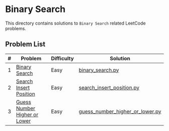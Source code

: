 # Binary Search

This directory contains solutions to `Binary Search` related LeetCode problems.

## Problem List

| # | Problem | Difficulty | Solution |
|---|---------|------------|----------|
| 1 | [Binary Search](https://leetcode.com/problems/binary-search/) | Easy | [binary_search.py](./easy/binary_search.py) |
| 2 | [Search Insert Position](https://leetcode.com/problems/search-insert-position/) | Easy | [search_insert_position.py](./easy/search_insert_position.py) |
| 3 | [Guess Number Higher or Lower](https://leetcode.com/problems/guess-number-higher-or-lower/) | Easy | [guess_number_higher_or_lower.py](./easy/guess_number_higher_or_lower.py) |